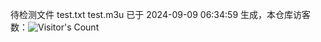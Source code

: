 待检测文件 test.txt test.m3u 已于 2024-09-09 06:34:59 生成，本仓库访客数：![Visitor's Count](https://profile-counter.glitch.me/pxiptv_TV/count.svg)

